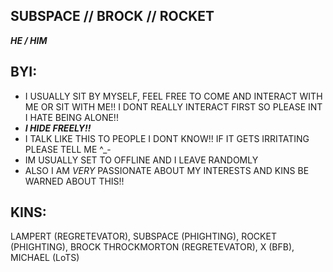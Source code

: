 ## SUBSPACE // BROCK // ROCKET
 ***HE / HIM***

## BYI:
- I USUALLY SIT BY MYSELF, FEEL FREE TO COME AND INTERACT WITH ME OR SIT WITH ME!! I DONT REALLY INTERACT FIRST SO PLEASE INT I HATE BEING ALONE!!
- ***I HIDE FREELY!!***
- I TALK LIKE THIS TO PEOPLE I DONT KNOW!! IF IT GETS IRRITATING PLEASE TELL ME ^_-
- IM USUALLY SET TO OFFLINE AND I LEAVE RANDOMLY
- ALSO I AM *VERY* PASSIONATE ABOUT MY INTERESTS AND KINS BE WARNED ABOUT THIS!!

## KINS:

LAMPERT (REGRETEVATOR), SUBSPACE (PHIGHTING), ROCKET (PHIGHTING), BROCK THROCKMORTON (REGRETEVATOR), X (BFB), MICHAEL (LoTS)


<!--
**medspacer/medspacer** is a ✨ _special_ ✨ repository because its `README.md` (this file) appears on your GitHub profile.

Here are some ideas to get you started:

- 🔭 I’m currently working on ...
- 🌱 I’m currently learning ...
- 👯 I’m looking to collaborate on ...
- 🤔 I’m looking for help with ...
- 💬 Ask me about ...
- 📫 How to reach me: ...
- 😄 Pronouns: ...
- ⚡ Fun fact: ...
-->
